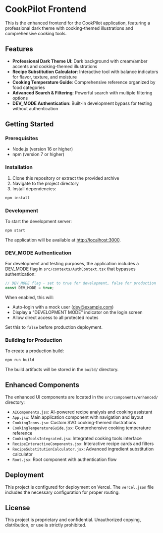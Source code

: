 # CookPilot Frontend

This is the enhanced frontend for the CookPilot application, featuring a professional dark theme with cooking-themed illustrations and comprehensive cooking tools.

## Features

- **Professional Dark Theme UI**: Dark background with cream/amber accents and cooking-themed illustrations
- **Recipe Substitution Calculator**: Interactive tool with balance indicators for flavor, texture, and moisture
- **Cooking Temperature Guide**: Comprehensive reference organized by food categories
- **Advanced Search & Filtering**: Powerful search with multiple filtering options
- **DEV_MODE Authentication**: Built-in development bypass for testing without authentication

## Getting Started

### Prerequisites

- Node.js (version 16 or higher)
- npm (version 7 or higher)

### Installation

1. Clone this repository or extract the provided archive
2. Navigate to the project directory
3. Install dependencies:

```bash
npm install
```

### Development

To start the development server:

```bash
npm start
```

The application will be available at [http://localhost:3000](http://localhost:3000).

### DEV_MODE Authentication

For development and testing purposes, the application includes a DEV_MODE flag in `src/contexts/AuthContext.tsx` that bypasses authentication:

```javascript
// DEV_MODE flag - set to true for development, false for production
const DEV_MODE = true;
```

When enabled, this will:
- Auto-login with a mock user (dev@example.com)
- Display a "DEVELOPMENT MODE" indicator on the login screen
- Allow direct access to all protected routes

Set this to `false` before production deployment.

### Building for Production

To create a production build:

```bash
npm run build
```

The build artifacts will be stored in the `build/` directory.

## Enhanced Components

The enhanced UI components are located in the `src/components/enhanced/` directory:

- `AIComponents.jsx`: AI-powered recipe analysis and cooking assistant
- `App.jsx`: Main application component with navigation and layout
- `CookingIcons.jsx`: Custom SVG cooking-themed illustrations
- `CookingTemperatureGuide.jsx`: Comprehensive cooking temperature reference
- `CookingToolsIntegrated.jsx`: Integrated cooking tools interface
- `RecipeInteractiveComponents.jsx`: Interactive recipe cards and filters
- `RecipeSubstitutionCalculator.jsx`: Advanced ingredient substitution calculator
- `Root.jsx`: Root component with authentication flow

## Deployment

This project is configured for deployment on Vercel. The `vercel.json` file includes the necessary configuration for proper routing.

## License

This project is proprietary and confidential. Unauthorized copying, distribution, or use is strictly prohibited.
